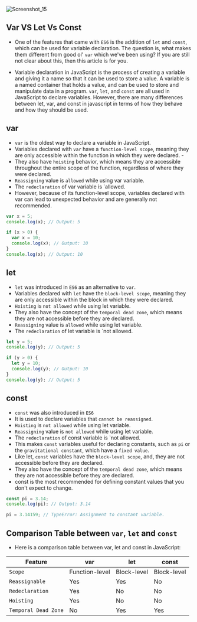 ![Screenshot_15](https://user-images.githubusercontent.com/100460788/233977674-fe93dfa3-c823-45cf-9a72-cb5610a82909.png)

## Var VS Let Vs Const

- One of the features that came with `ES6` is the addition of `let` and `const`, which can be used for variable declaration. The question is, what makes them different from good ol' `var` which we've been using? If you are still not clear about this, then this article is for you.

- Variable declaration in JavaScript is the process of creating a variable and giving it a name so that it can be used to store a value. A variable is a named container that holds a value, and can be used to store and manipulate data in a program. `var`, `let`, and `const` are all used in JavaScript to declare variables. However, there are many differences between let, var, and const in javascript in terms of how they behave and how they should be used.

## var

- `var` is the oldest way to declare a variable in JavaScript.
- Variables declared with `var` have a `function-level scope`, meaning they are only accessible within the function in which they were declared. -
- They also have `hoisting` behavior, which means they are accessible throughout the entire scope of the function, regardless of where they were declared.
- `Reassigning` value is `allowed` while using var variable.
- The `redeclaration` of var variable is `allowed.
- However, because of its function-level scope, variables declared with var can lead to unexpected behavior and are generally not recommended.

```ts
var x = 5;
console.log(x); // Output: 5

if (x > 0) {
  var x = 10;
  console.log(x); // Output: 10
}
console.log(x); // Output: 10
```

## let

- `let` was introduced in `ES6` as an alternative to `var`.
- Variables declared with `let` have the `block-level scope`, meaning they are only accessible within the block in which they were declared.
- `Hoisting` is `not allowed` while using let variable.
- They also have the concept of the `temporal dead zone`, which means they are not accessible before they are declared.
- `Reassigning` value is `allowed` while using let variable.
- The `redeclaration` of let variable is `not allowed.

```ts
let y = 5;
console.log(y); // Output: 5

if (y > 0) {
  let y = 10;
  console.log(y); // Output: 10
}
console.log(y); // Output: 5
```

## const

- `const` was also introduced in `ES6`
- It is used to declare variables that `cannot be reassigned`.
- `Hoisting` is `not allowed` while using let variable.
- `Reassigning` value is `not allowed` while using let variable.
- The `redeclaration` of const variable is `not allowed.
- This makes `const` variables useful for declaring constants, such as `pi` or the `gravitational constant`, which have a `fixed value`.
- Like let, `const` variables have the `block-level scope`, and, they are not accessible before they are declared.
- They also have the concept of the `temporal dead zone`, which means they are not accessible before they are declared.
- const is the most recommended for defining constant values that you don't expect to change.

```ts
const pi = 3.14;
console.log(pi); // Output: 3.14

pi = 3.14159; // TypeError: Assignment to constant variable.
```

## Comparison Table between `var`, `let` and `const`

- Here is a comparison table between var, let and const in JavaScript:

| Feature              | var            | let         | const       |
| -------------------- | -------------- | ----------- | ----------- |
| `Scope`              | Function-level | Block-level | Block-level |
| `Reassignable`       | Yes            | Yes         | No          |
| `Redeclaration`      | Yes            | No          | No          |
| `Hoisting`           | Yes            | No          | No          |
| `Temporal Dead Zone` | No             | Yes         | Yes         |
